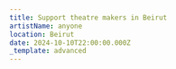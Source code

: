 ```yaml
---
title: Support theatre makers in Beirut
artistName: anyone
location: Beirut
date: 2024-10-10T22:00:00.000Z
_template: advanced
---
```


<div class="gfm-embed" data-url="https://www.gofundme.com/f/don-pour-des-artistes-et-refugies-palestiniens-au-liban/widget/large?sharesheet=CAMPAIGN_PAGE&attribution_id=undefined"></div><script defer src="https://www.gofundme.com/static/js/embed.js"></script>
